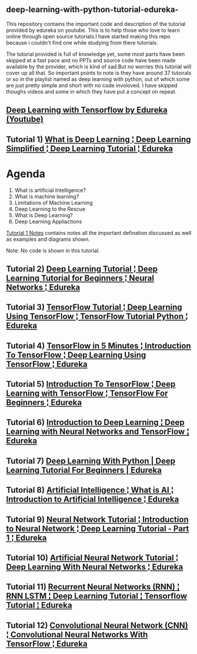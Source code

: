 ## deep-learning-with-python-tutorial-edureka-
This repository contains the important code and description of the tutorial provided by edureka on youtube. This is to help those who love to learn online through open source tutorials.I have started making this repo because i couldn't find one while studying from there tutorials.

The tutorial provided is full of knowledge yet, some most parts have been skipped at a fast pace and no PPTs and source code have been made available by the provider, which is kind of sad.But no worries this tutorial will cover up all that.
So important points to note is they have around 37 tutoirals or so in the playlist named as deep learning with python, out of which some are just pretty simple and short with no code involoved. I have skipped thoughs videos and some in which they have put a concept on repeat.

## [Deep Learning with Tensorflow by Edureka (Youtube)](https://www.youtube.com/watch?v=dafuAz_CV7Q&list=PL9ooVrP1hQOEX8BKDplfG86ky8s7Oxbzg)
## Tutorial 1) [What is Deep Learning ¦ Deep Learning Simplified ¦ Deep Learning Tutorial ¦ Edureka](https://youtu.be/dafuAz_CV7Q?list=PL9ooVrP1hQOEX8BKDplfG86ky8s7Oxbzg)
# Agenda
1) What is artificial Intelligence?
2) What is machine learning?
3) Limitations of Machine Learning
4) Deep Learning to the Rescue 
5) What is Deep Learning?
6) Deep Learning Appliactions

[Tutorial 1 Notes]() contains notes all the important defination discussed as well as examples and diagrams shown.

Note: No code is shown in this tutorial.

## Tutorial 2) [Deep Learning Tutorial ¦ Deep Learning Tutorial for Beginners ¦ Neural Networks ¦ Edureka](https://www.youtube.com/watch?v=nl_4WFHQ4LU&list=PL9ooVrP1hQOEX8BKDplfG86ky8s7Oxbzg&index=2)
## Tutorial 3) [TensorFlow Tutorial ¦ Deep Learning Using TensorFlow ¦ TensorFlow Tutorial Python ¦ Edureka](https://www.youtube.com/watch?v=yX8KuPZCAMo&list=PL9ooVrP1hQOEX8BKDplfG86ky8s7Oxbzg&index=3)

## Tutorial 4) [TensorFlow in 5 Minutes ¦ Introduction To TensorFlow ¦ Deep Learning Using TensorFlow ¦ Edureka](https://www.youtube.com/watch?v=eGjDYm86H_E&list=PL9ooVrP1hQOEX8BKDplfG86ky8s7Oxbzg&index=4)

## Tutorial 5) [Introduction To TensorFlow ¦ Deep Learning with TensorFlow ¦ TensorFlow For Beginners ¦ Edureka](https://www.youtube.com/watch?v=Yf-grlh-moY&list=PL9ooVrP1hQOEX8BKDplfG86ky8s7Oxbzg&index=5)

## Tutorial 6) [Introduction to Deep Learning ¦ Deep Learning with Neural Networks and TensorFlow ¦ Edureka](https://www.youtube.com/watch?v=EHV6kZJN5JQ&list=PL9ooVrP1hQOEX8BKDplfG86ky8s7Oxbzg&index=6)

## Tutorial 7) [Deep Learning With Python | Deep Learning Tutorial For Beginners | Edureka](https://www.youtube.com/watch?v=X-FKcenZ-jo&list=PL9ooVrP1hQOEX8BKDplfG86ky8s7Oxbzg&index=7)

## Tutorial 8) [Artificial Intelligence ¦ What is AI ¦ Introduction to Artificial Intelligence ¦ Edureka](https://www.youtube.com/watch?v=4jmsHaJ7xEA&list=PL9ooVrP1hQOEX8BKDplfG86ky8s7Oxbzg&index=8)

## Tutorial 9) [Neural Network Tutorial ¦ Introduction to Neural Network ¦ Deep Learning Tutorial - Part 1 ¦ Edureka](https://www.youtube.com/watch?v=WLxI4D01nj8&list=PL9ooVrP1hQOEX8BKDplfG86ky8s7Oxbzg&index=9)

## Tutorial 10) [Artificial Neural Network Tutorial ¦ Deep Learning With Neural Networks ¦ Edureka](https://www.youtube.com/watch?v=fv6Qll3laUU&list=PL9ooVrP1hQOEX8BKDplfG86ky8s7Oxbzg&index=10)

## Tutorial 11) [Recurrent Neural Networks (RNN) ¦ RNN LSTM ¦ Deep Learning Tutorial ¦ Tensorflow Tutorial ¦ Edureka](https://www.youtube.com/watch?v=y7qrilE-Zlc&list=PL9ooVrP1hQOEX8BKDplfG86ky8s7Oxbzg&index=11)

## Tutorial 12) [Convolutional Neural Network (CNN) ¦ Convolutional Neural Networks With TensorFlow ¦ Edureka](https://www.youtube.com/watch?v=umGJ30-15_A&list=PL9ooVrP1hQOEX8BKDplfG86ky8s7Oxbzg&index=12)


